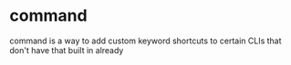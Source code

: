 # command
command is a way to add custom keyword shortcuts to certain CLIs that don't have that built in already
